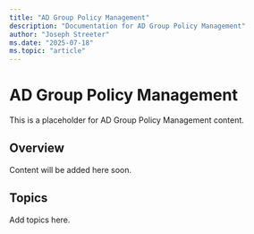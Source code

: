```yaml
---
title: "AD Group Policy Management"
description: "Documentation for AD Group Policy Management"
author: "Joseph Streeter"
ms.date: "2025-07-18"
ms.topic: "article"
---
```


# AD Group Policy Management

This is a placeholder for AD Group Policy Management content.

## Overview

Content will be added here soon.

## Topics

Add topics here.
